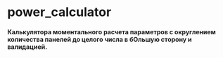 # power_calculator
#### Калькулятора моментального расчета параметров с округлением количества панелей до целого числа в бОльшую сторону и валидацией.